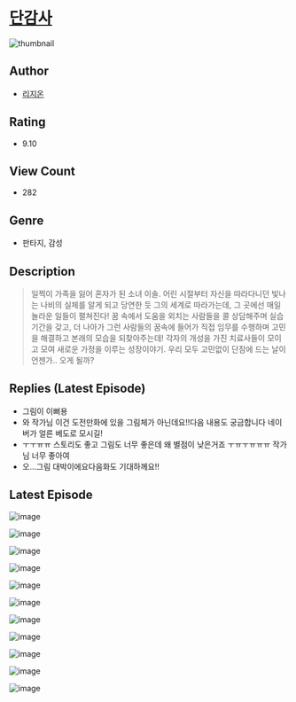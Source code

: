 # [단감사](https://comic.naver.com/bestChallenge/list?titleId=810335)
![thumbnail](https://image-comic.pstatic.net/user_contents_data/challenge_comic/2023/05/26/310731/upload_4049071855806855223_480x623.jpeg)

## Author
- [리지온](https://comic.naver.com/artistTitle?id=310731)

## Rating
- 9.10

## View Count
- 282

## Genre
- 판타지, 감성

## Description
> 일찍이 가족을 잃어 혼자가 된 소녀 이솔. 어린 시절부터 자신을 따라다니던 빛나는 나비의 실체를 알게 되고 당연한 듯 그의 세계로 따라가는데, 그 곳에선 매일 놀라운 일들이 펼쳐진다! 꿈 속에서 도움을 외치는 사람들을 콜 상담해주며 실습기간을 갖고, 더 나아가 그런 사람들의 꿈속에 들어가 직접 임무를 수행하며 고민을 해결하고 본래의 모습을 되찾아주는데! 각자의 개성을 가진 치료사들이 모이고 모여 새로운 가정을 이루는 성장이야기. 우리 모두 고민없이 단잠에 드는 날이 언젠가.. 오게 될까?

## Replies (Latest Episode)
- 그림이 이뻐용
- 와 작가님 이건 도전만화에 있을 그림체가 아닌데요!!다음 내용도 궁금합니다 네이버가 얼른 베도로 모시길!
- ㅜㅜㅠㅠ 스토리도 좋고 그림도 너무 좋은데 왜 별점이 낮은거죠 ㅜㅠㅜㅠㅠㅠ 작가님 너무 좋아여
- 오…그림 대박이에요다음화도 기대하께요!!

## Latest Episode
![image](https://image-comic.pstatic.net/user_contents_data/challenge_comic/2023/05/23/310731/upload_3919086297614070115.jpeg)

![image](https://image-comic.pstatic.net/user_contents_data/challenge_comic/2023/05/23/310731/upload_3833460700826842935.jpeg)

![image](https://image-comic.pstatic.net/user_contents_data/challenge_comic/2023/05/23/310731/upload_7161348137980158774.jpeg)

![image](https://image-comic.pstatic.net/user_contents_data/challenge_comic/2023/05/23/310731/upload_7147829874377634660.jpeg)

![image](https://image-comic.pstatic.net/user_contents_data/challenge_comic/2023/05/23/310731/upload_3762256335513072486.jpeg)

![image](https://image-comic.pstatic.net/user_contents_data/challenge_comic/2023/05/23/310731/upload_7365464775078393955.jpeg)

![image](https://image-comic.pstatic.net/user_contents_data/challenge_comic/2023/05/23/310731/upload_4134926103798375729.jpeg)

![image](https://image-comic.pstatic.net/user_contents_data/challenge_comic/2023/05/23/310731/upload_4051040869887195444.jpeg)

![image](https://image-comic.pstatic.net/user_contents_data/challenge_comic/2023/05/23/310731/upload_4063707223172604513.jpeg)

![image](https://image-comic.pstatic.net/user_contents_data/challenge_comic/2023/05/23/310731/upload_3918748726035822900.jpeg)

![image](https://image-comic.pstatic.net/user_contents_data/challenge_comic/2023/05/23/310731/upload_3616779956473980258.jpeg)
